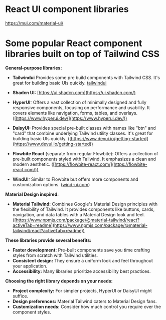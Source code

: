 # React UI component libraries 
https://mui.com/material-ui/



# Some popular React component libraries built on top of Tailwind CSS 

**General-purpose libraries:**
* **Tailwindui** Provides some pre build components with Tailwind CSS. It's great for building basic UIs quickly. [tailwindui](https://tailwindui.com/)

* **Shadcn UI:**  [https://ui.shadcn.com](https://ui.shadcn.com/)

* **HyperUI:** Offers a vast collection of minimally designed and fully responsive components, focusing on performance and usability. It covers elements like navigation, forms, tables, and overlays. ([https://www.hyperui.dev/](https://www.hyperui.dev/))
* **DaisyUI:** Provides special pre-built classes with names like "btn" and "card" that combine underlying Tailwind utility classes. It's great for building basic UIs quickly. ([https://www.devui.io/getting-started](https://www.devui.io/getting-started))
* **Flowbite React** (separate from regular Flowbite): Offers a collection of pre-built components styled with Tailwind. It emphasizes a clean and modern aesthetic. ([https://flowbite-react.com/](https://flowbite-react.com/))
* **WindUI:** Similar to Flowbite but offers more components and customization options. 
                ([wind-ui.com](https://wind-ui.com/))

**Material Design inspired:**

* **Material Tailwind:** Combines Google's Material Design principles with the flexibility of Tailwind. It provides components like buttons, cards, navigation, and data tables with a Material Design look and feel. ([https://www.npmjs.com/package/@material-tailwind/react?activeTab=readme](https://www.npmjs.com/package/@material-tailwind/react?activeTab=readme))

**These libraries provide several benefits:**

* **Faster development:**  Pre-built components save you time crafting styles from scratch with Tailwind utilities.
* **Consistent design:** They ensure a uniform look and feel throughout your application.
* **Accessibility:** Many libraries prioritize accessibility best practices.

**Choosing the right library depends on your needs:**

* **Project complexity:** For simpler projects, HyperUI or DaisyUI might suffice.
* **Design preferences:** Material Tailwind caters to Material Design fans. 
* **Customization needs:** Consider how much control you require over the component styles.




